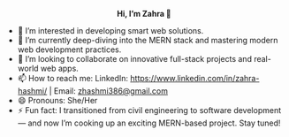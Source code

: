 <p align="center"><strong>Hi, I’m Zahra 👋</strong></p>
  
- 👀 I’m interested in developing smart web solutions.  
- 🌱 I’m currently deep-diving into the MERN stack and mastering modern web development practices.  
- 💞️ I’m looking to collaborate on innovative full-stack projects and real-world web apps.  
- 📫 How to reach me: LinkedIn: https://www.linkedin.com/in/zahra-hashmi/ | Email: zhashmi386@gmail.com  
- 😄 Pronouns: She/Her  
- ⚡ Fun fact: I transitioned from civil engineering to software development — and now I’m cooking up an exciting MERN-based project. Stay tuned!


<!---
zhashmik/zhashmik is a ✨ special ✨ repository because its `README.md` (this file) appears on your GitHub profile.
You can click the Preview link to take a look at your changes.
--->
